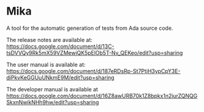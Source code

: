 # Mika
A tool for the automatic generation of tests from Ada source code.

The release notes are available at: https://docs.google.com/document/d/13C-tsDVVQy9Rk5mX59VZMewiQK5pElOb5T-Nv_QEKeo/edit?usp=sharing

The user manual is available at: https://docs.google.com/document/d/187eRDsRp-St7PtjH3ypCpY3E-diPkvKeGGUuUNkmE9M/edit?usp=sharing

The developer manual is available at https://docs.google.com/document/d/16Z8awURB70k1Z8bpkx1n2jurZQNQGSkxnNwikNHh9hw/edit?usp=sharing
